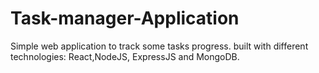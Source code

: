# Task-manager-Application
Simple web application to track some tasks progress. built with different technologies: React,NodeJS, ExpressJS and MongoDB. 
